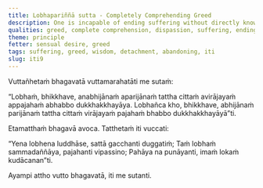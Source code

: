 ```yaml
---
title: Lobhapariññā sutta - Completely Comprehending Greed
description: One is incapable of ending suffering without directly knowing and completely comprehending greed, without the mind detaching from it and without abandoning it. One is capable of ending suffering by directly knowing and completely comprehending greed, with the mind detaching from it, and by abandoning it.
qualities: greed, complete comprehension, dispassion, suffering, ending, direct knowledge
theme: principle
fetter: sensual desire, greed
tags: suffering, greed, wisdom, detachment, abandoning, iti
slug: iti9
---
```


Vuttañhetaṁ bhagavatā vuttamarahatāti me sutaṁ:

“Lobhaṁ, bhikkhave, anabhijānaṁ aparijānaṁ tattha cittaṁ avirājayaṁ appajahaṁ abhabbo dukkhakkhayāya. Lobhañca kho, bhikkhave, abhijānaṁ parijānaṁ tattha cittaṁ virājayaṁ pajahaṁ bhabbo dukkhakkhayāyā”ti.

Etamatthaṁ bhagavā avoca. Tatthetaṁ iti vuccati:

“Yena lobhena luddhāse,
sattā gacchanti duggatiṁ;
Taṁ lobhaṁ sammadaññāya,
pajahanti vipassino;
Pahāya na punāyanti,
imaṁ lokaṁ kudācanan”ti.

Ayampi attho vutto bhagavatā, iti me sutanti.
